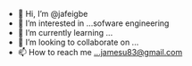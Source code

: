 - 👋 Hi, I’m @jafeigbe
- 👀 I’m interested in ...sofware engineering
- 🌱 I’m currently learning ...
- 💞️ I’m looking to collaborate on ...
- 📫 How to reach me ...jamesu83@gmail.com

<!---
jafeigbe/jafeigbe is a ✨ special ✨ repository because its `README.md` (this file) appears on your GitHub profile.
You can click the Preview link to take a look at your changes.
--->
